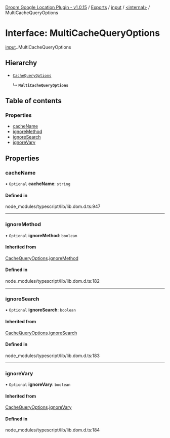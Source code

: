[Droom Google Location Plugin - v1.0.15](../README.md) / [Exports](../modules.md) / [input](../modules/input.md) / [<internal\>](../modules/input._internal_.md) / MultiCacheQueryOptions

# Interface: MultiCacheQueryOptions

[input](../modules/input.md).[<internal>](../modules/input._internal_.md).MultiCacheQueryOptions

## Hierarchy

- [`CacheQueryOptions`](input._internal_.CacheQueryOptions.md)

  ↳ **`MultiCacheQueryOptions`**

## Table of contents

### Properties

- [cacheName](input._internal_.MultiCacheQueryOptions.md#cachename)
- [ignoreMethod](input._internal_.MultiCacheQueryOptions.md#ignoremethod)
- [ignoreSearch](input._internal_.MultiCacheQueryOptions.md#ignoresearch)
- [ignoreVary](input._internal_.MultiCacheQueryOptions.md#ignorevary)

## Properties

### cacheName

• `Optional` **cacheName**: `string`

#### Defined in

node_modules/typescript/lib/lib.dom.d.ts:947

___

### ignoreMethod

• `Optional` **ignoreMethod**: `boolean`

#### Inherited from

[CacheQueryOptions](input._internal_.CacheQueryOptions.md).[ignoreMethod](input._internal_.CacheQueryOptions.md#ignoremethod)

#### Defined in

node_modules/typescript/lib/lib.dom.d.ts:182

___

### ignoreSearch

• `Optional` **ignoreSearch**: `boolean`

#### Inherited from

[CacheQueryOptions](input._internal_.CacheQueryOptions.md).[ignoreSearch](input._internal_.CacheQueryOptions.md#ignoresearch)

#### Defined in

node_modules/typescript/lib/lib.dom.d.ts:183

___

### ignoreVary

• `Optional` **ignoreVary**: `boolean`

#### Inherited from

[CacheQueryOptions](input._internal_.CacheQueryOptions.md).[ignoreVary](input._internal_.CacheQueryOptions.md#ignorevary)

#### Defined in

node_modules/typescript/lib/lib.dom.d.ts:184
